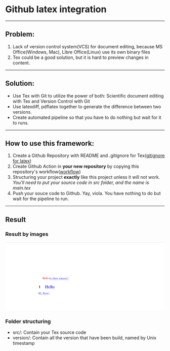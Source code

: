 # Github latex integration
---
## Problem:
1. Lack of version control system(VCS) for document editing, because MS Office(Windows, Mac), Libre Office(Linux) use its own binary files
2. Tex could be a good solution, but it is hard to preview changes in content.
---
## Solution:
- Use Tex with Git to utilize the power of both: Scientific document editing with Tex and Version Control with Git
- Use latexdiff, pdflatex together to generate the difference between two versions.
- Create automated pipeline so that you have to do nothing but wait for it to runs.
---
## How to use this framework:
1. Create a Github Repository with README and .gitignore for Tex([gitignore for latex](https://github.com/github/gitignore/blob/master/TeX.gitignore))
2. Create Github Action in **your new repository** by copying this repository's workflow([workflow](https://github.com/quachhuytung/test-github-latex/blob/master/.github/workflows/blank.yml))
3. Structuring your project **exactly** like this project unless it will not work.  
*You'll need to put your source code in src folder, and the name is main.tex*
4. Push your souce code to Github. Yay, viola. You have nothing to do but wait for the pipeline to run.
---
## Result
### Result by images
![Compare result](result.png)
### Folder structuring
- src/: Contain your Tex source code
- version/: Contain all the version that have been build, named by Unix timestamp
